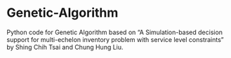 # Genetic-Algorithm
Python code for Genetic Algorithm based on “A Simulation-based decision support for multi-echelon inventory problem with service level constraints” by Shing Chih Tsai and Chung Hung Liu. 
